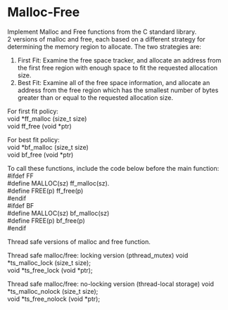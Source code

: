 # Malloc-Free
Implement Malloc and Free functions from the C standard library.    
2 versions of malloc and free, each based on a different strategy for determining the memory region to allocate. The two strategies are:   
1. First Fit: Examine the free space tracker, and allocate an address from the first free region with enough space to fit the requested allocation size.   
2. Best Fit: Examine all of the free space information, and allocate an address from the free region which has the smallest number of bytes greater than or equal to the requested allocation size.   
    
For first fit policy:   
void *ff_malloc (size_t size)    
void ff_free (void *ptr)              

For best fit policy:    
void *bf_malloc (size_t size)    
void bf_free (void *ptr)   

To call these functions, include the code below before the main function:    
#ifdef FF    
#define MALLOC(sz) ff_malloc(sz).     
#define FREE(p)    ff_free(p)    
#endif    
#ifdef BF     
#define MALLOC(sz) bf_malloc(sz)    
#define FREE(p)    bf_free(p)     
#endif
    
    
     

Thread safe versions of malloc and free function.   

Thread safe malloc/free: locking version  (pthread_mutex)
void *ts_malloc_lock (size_t size);  
void *ts_free_lock (void *ptr);  
   
Thread safe malloc/free: no-locking version  (thread-local storage)
void *ts_malloc_nolock (size_t size);  
void *ts_free_nolock (void *ptr);
